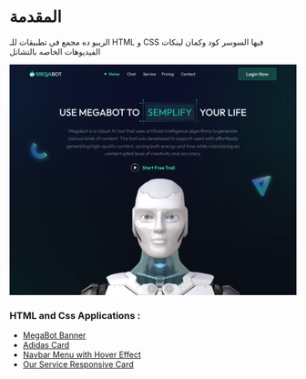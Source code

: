 # المقدمة
الريبو ده مجمع في تطبيقات للـ HTML و CSS فيها السوسر كود وكمان لينكات الفيديوهات الخاصه بالتشانل


<img src="./Desktop - 1.png" />


### HTML and Css Applications :

<ul>
 <li><a href="https://www.youtube.com/watch?v=bjPHxOr3guk">MegaBot Banner</a></li>
 <li><a href="https://www.youtube.com/watch?v=lcChJkvnL9I">Adidas Card</a></li>
 <li><a href="https://www.youtube.com/watch?v=ITyT-HiAklA">Navbar Menu with Hover Effect</a></li>
 <li><a href="">Our Service Responsive Card</a></li>
</ul>

